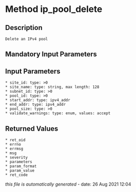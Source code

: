 # Method ip_pool_delete

## Description
	Delete an IPv4 pool

## Mandatory Input Parameters

## Input Parameters
	* site_id: type: >0
	* site_name: type: string, max length: 128
	* subnet_id: type: >0
	* pool_id: type: >0
	* start_addr: type: ipv4_addr
	* end_addr: type: ipv4_addr
	* pool_size: type: >0
	* validate_warnings: type: enum, values: accept

## Returned Values
	* ret_oid
	* errno
	* errmsg
	* msg
	* severity
	* parameters
	* param_format
	* param_value
	* ret_code


*this file is automatically generated* - date: 26 Aug 2021 12:04